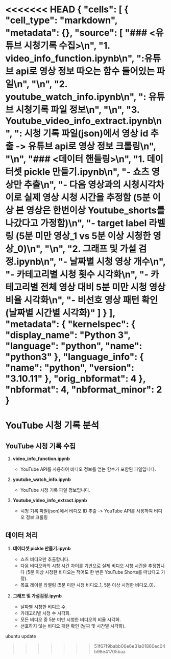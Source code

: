 <<<<<<< HEAD
{
 "cells": [
  {
   "cell_type": "markdown",
   "metadata": {},
   "source": [
    "### <유튜브 시청기록 수집>\n",
    "1. video_info_function.ipynb\n",
    ":유튜브 api로 영상 정보 따오는 함수 들어있는 파일\n",
    "\n",
    "2. youtube_watch_info.ipynb\n",
    ": 유튜브 시청기록 파일 정보\n",
    "\n",
    "3. Youtube_video_info_extract.ipynb\n",
    ": 시청 기록 파일(json)에서 영상 id 추출 -> 유튜브 api로 영상 정보 크롤링\n",
    "\n",
    "### <데이터 핸들링>\n",
    "1. 데이터셋 pickle 만들기.ipynb\n",
    "- 쇼츠 영상만 추출\n",
    "- 다음 영상과의 시청시각차이로 실제 영상 시청 시간을 추정함 (5분 이상 본 영상은 한번이상 Youtube_shorts를 나갔다고 가정함)\n",
    "- target label 라벨링 (5분 미만 영상_1 vs 5분 이상 시청한 영상_0)\n",
    "\n",
    "2. 그래프 및 가설 검정.ipynb\n",
    "- 날짜별 시청 영상 개수\n",
    "- 카테고리별 시청 횟수 시각화\n",
    "- 카테고리별 전체 영상 대비 5분 미만 시청 영상 비율 시각화\n",
    "- 비선호 영상 패턴 확인 (날짜별 시간별 시각화)"
   ]
  }
 ],
 "metadata": {
  "kernelspec": {
   "display_name": "Python 3",
   "language": "python",
   "name": "python3"
  },
  "language_info": {
   "name": "python",
   "version": "3.10.11"
  },
  "orig_nbformat": 4
 },
 "nbformat": 4,
 "nbformat_minor": 2
}
=======
# YouTube 시청 기록 분석 

## YouTube 시청 기록 수집

1. **video_info_function.ipynb**
   - YouTube API를 사용하여 비디오 정보를 얻는 함수가 포함된 파일입니다.

2. **youtube_watch_info.ipynb**
   - YouTube 시청 기록 파일 정보입니다.

3. **Youtube_video_info_extract.ipynb**
   - 시청 기록 파일(json)에서 비디오 ID 추출 -> YouTube API를 사용하여 비디오 정보 크롤링

## 데이터 처리

1. **데이터셋 pickle 만들기.ipynb**
   - 쇼츠 비디오만 추출합니다.
   - 다음 비디오와의 시청 시간 차이를 기반으로 실제 비디오 시청 시간을 추정합니다 (5분 이상 시청한 비디오는 적어도 한 번은 YouTube Shorts를 떠났다고 가정).
   - 목표 레이블 라벨링 (5분 미만 시청 비디오_1, 5분 이상 시청한 비디오_0).

2. **그래프 및 가설검정.ipynb**
   - 날짜별 시청한 비디오 수.
   - 카테고리별 시청 수 시각화.
   - 모든 비디오 중 5분 미만 시청한 비디오의 비율 시각화.
   - 선호하지 않는 비디오 패턴 확인 (날짜 및 시간별 시각화).

ubuntu update
>>>>>>> 51f67f9babb06e6e31a01860ec04b98e41705baa
